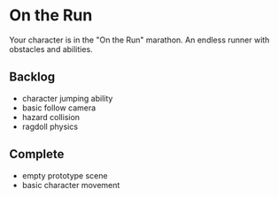 # On the Run
Your character is in the "On the Run" marathon. An endless runner with obstacles and abilities.


## Backlog
- character jumping ability
- basic follow camera
- hazard collision
- ragdoll physics


## Complete
- empty prototype scene
- basic character movement
